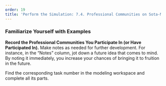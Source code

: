 ```yaml
---
order: 19
title: 'Perform the Simulation: 7.4. Professional Communities on Sota-Methods'
---
```


### Familiarize Yourself with Examples

**Record the Professional Communities You Participate In (or Have Participated In).** Make notes as needed for further development. For instance, in the “Notes” column, jot down a future idea that comes to mind. By noting it immediately, you increase your chances of bringing it to fruition in the future.

Find the corresponding task number in the modeling workspace and complete all its parts.